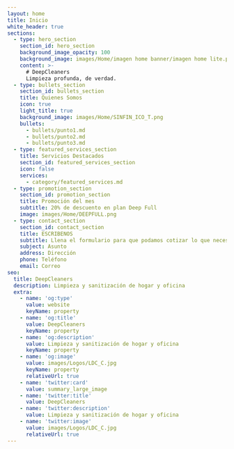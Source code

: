 ```yaml
---
layout: home
title: Inicio
white_header: true
sections:
  - type: hero_section
    section_id: hero_section
    background_image_opacity: 100
    background_image: images/Home/imagen home banner/imagen home lite.png
    content: >-
      # DeepCleaners
      Limpieza profunda, de verdad.
  - type: bullets_section
    section_id: bullets_section
    title: Quienes Somos
    icon: true
    light_title: true
    background_image: images/Home/SINFIN_ICO_T.png
    bullets:
      - bullets/punto1.md
      - bullets/punto2.md
      - bullets/punto3.md
  - type: featured_services_section
    title: Servicios Destacados
    section_id: featured_services_section
    icon: false
    services:
      - category/featured_services.md
  - type: promotion_section
    section_id: promotion_section
    title: Promoción del mes
    subtitle: 20% de descuento en plan Deep Full
    image: images/Home/DEEPFULL.png
  - type: contact_section
    section_id: contact_section
    title: ESCRIBENOS
    subtitle: Llena el formulario para que podamos cotizar lo que necesitas
    subject: Asunto
    address: Dirección
    phone: Teléfono
    email: Correo
seo:
  title: DeepCleaners
  description: Limpieza y sanitización de hogar y oficina
  extra:
    - name: 'og:type'
      value: website
      keyName: property
    - name: 'og:title'
      value: DeepCleaners
      keyName: property
    - name: 'og:description'
      value: Limpieza y sanitización de hogar y oficina
      keyName: property
    - name: 'og:image'
      value: images/Logos/LDC_C.jpg
      keyName: property
      relativeUrl: true
    - name: 'twitter:card'
      value: summary_large_image
    - name: 'twitter:title'
      value: DeepCleaners
    - name: 'twitter:description'
      value: Limpieza y sanitización de hogar y oficina
    - name: 'twitter:image'
      value: images/Logos/LDC_C.jpg
      relativeUrl: true
---
```

